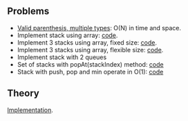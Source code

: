 ## Problems
- [Valid parenthesis, multiple types](https://leetcode.com/problems/valid-parentheses/): O(N) in time and space.
- Implement stack using array: [code](/practices/data-structure-implementation/stack-using-array.cpp).
- Implement 3 stacks using array, fixed size: [code](/practices/data-structure-implementation/fixed-multistack-using-array.cpp).
- Implement 3 stacks using array, flexible size: [code](/practices/data-structure-implementation/flexible-multistack-using-array.cpp).
- Implement stack with 2 queues
- Set of stacks with popAt(stackIndex) method: [code](/practices/data-structure-implementation/set-of-stacks-with-popat.cpp)
- Stack with push, pop and min operate in O(1): [code](practices/data-structure-implementation/stack-min-o1.cpp)

## Theory

[Implementation](/algorithms-and-data-structures/data-structures/stack-array.cpp).

